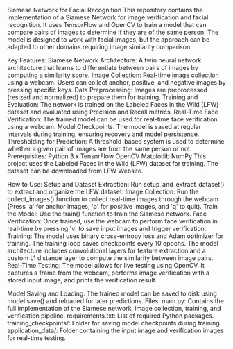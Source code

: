 Siamese Network for Facial Recognition
This repository contains the implementation of a Siamese Network for image verification and facial recognition. It uses TensorFlow and OpenCV to train a model that can compare pairs of images to determine if they are of the same person. The model is designed to work with facial images, but the approach can be adapted to other domains requiring image similarity comparison.

Key Features:
Siamese Network Architecture: A twin neural network architecture that learns to differentiate between pairs of images by computing a similarity score.
Image Collection: Real-time image collection using a webcam. Users can collect anchor, positive, and negative images by pressing specific keys.
Data Preprocessing: Images are preprocessed (resized and normalized) to prepare them for training.
Training and Evaluation: The network is trained on the Labeled Faces in the Wild (LFW) dataset and evaluated using Precision and Recall metrics.
Real-Time Face Verification: The trained model can be used for real-time face verification using a webcam.
Model Checkpoints: The model is saved at regular intervals during training, ensuring recovery and model persistence.
Thresholding for Prediction: A threshold-based system is used to determine whether a given pair of images are from the same person or not.
Prerequisites:
Python 3.x
TensorFlow
OpenCV
Matplotlib
NumPy
This project uses the Labeled Faces in the Wild (LFW) dataset for training. The dataset can be downloaded from LFW Website.

How to Use:
Setup and Dataset Extraction: Run setup_and_extract_dataset() to extract and organize the LFW dataset.
Image Collection: Run the collect_images() function to collect real-time images through the webcam (Press 'a' for anchor images, 'p' for positive images, and 'q' to quit).
Train the Model: Use the train() function to train the Siamese network.
Face Verification: Once trained, use the webcam to perform face verification in real-time by pressing 'v' to save input images and trigger verification.
Training:
The model uses binary cross-entropy loss and Adam optimizer for training.
The training loop saves checkpoints every 10 epochs.
The model architecture includes convolutional layers for feature extraction and a custom L1 distance layer to compute the similarity between image pairs.
Real-Time Testing:
The model allows for live testing using OpenCV. It captures a frame from the webcam, performs image verification with a stored input image, and prints the verification result.

Model Saving and Loading:
The trained model can be saved to disk using model.save() and reloaded for later predictions.
Files:
main.py: Contains the full implementation of the Siamese network, image collection, training, and verification pipeline.
requirements.txt: List of required Python packages.
training_checkpoints/: Folder for saving model checkpoints during training.
application_data/: Folder containing the input image and verification images for real-time testing.
